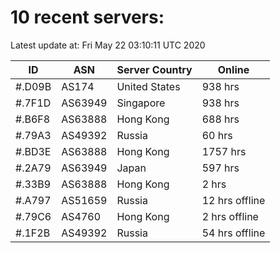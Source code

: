 # 10 recent servers:

Latest update at: Fri May 22 03:10:11 UTC 2020

| ID | ASN | Server Country | Online |
| -- | --- | -------------- | ------ |
| #.D09B | AS174 | United States | 938 hrs |
| #.7F1D | AS63949 | Singapore | 938 hrs |
| #.B6F8 | AS63888 | Hong Kong | 688 hrs |
| #.79A3 | AS49392 | Russia | 60 hrs |
| #.BD3E | AS63888 | Hong Kong | 1757 hrs |
| #.2A79 | AS63949 | Japan | 597 hrs |
| #.33B9 | AS63888 | Hong Kong | 2 hrs |
| #.A797 | AS51659 | Russia | 12 hrs offline |
| #.79C6 | AS4760 | Hong Kong | 2 hrs offline |
| #.1F2B | AS49392 | Russia | 54 hrs offline |

